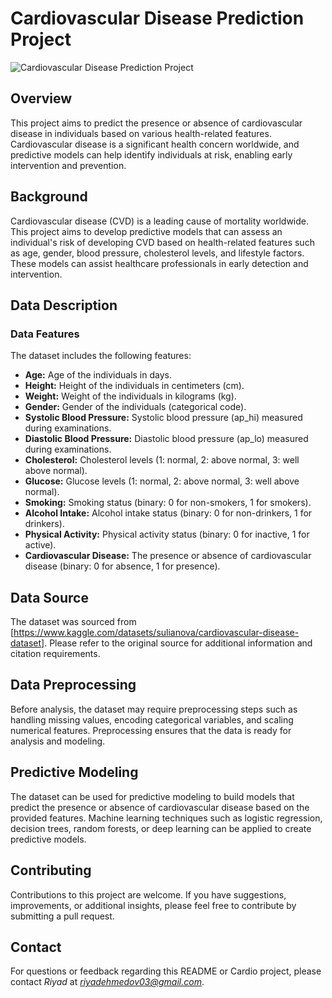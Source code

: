 # Cardiovascular Disease Prediction Project
 
![Cardiovascular Disease Prediction Project](https://www.medtechviews.eu/wp-content/uploads/shutterstock_640816636-480x320.jpg)

## Overview

This project aims to predict the presence or absence of cardiovascular disease in individuals based on various health-related features. Cardiovascular disease is a significant health concern worldwide, and predictive models can help identify individuals at risk, enabling early intervention and prevention.

## Background

Cardiovascular disease (CVD) is a leading cause of mortality worldwide. This project aims to develop predictive models that can assess an individual's risk of developing CVD based on health-related features such as age, gender, blood pressure, cholesterol levels, and lifestyle factors. These models can assist healthcare professionals in early detection and intervention.

## Data Description

### Data Features

The dataset includes the following features:

- **Age:** Age of the individuals in days.
- **Height:** Height of the individuals in centimeters (cm).
- **Weight:** Weight of the individuals in kilograms (kg).
- **Gender:** Gender of the individuals (categorical code).
- **Systolic Blood Pressure:** Systolic blood pressure (ap_hi) measured during examinations.
- **Diastolic Blood Pressure:** Diastolic blood pressure (ap_lo) measured during examinations.
- **Cholesterol:** Cholesterol levels (1: normal, 2: above normal, 3: well above normal).
- **Glucose:** Glucose levels (1: normal, 2: above normal, 3: well above normal).
- **Smoking:** Smoking status (binary: 0 for non-smokers, 1 for smokers).
- **Alcohol Intake:** Alcohol intake status (binary: 0 for non-drinkers, 1 for drinkers).
- **Physical Activity:** Physical activity status (binary: 0 for inactive, 1 for active).
- **Cardiovascular Disease:** The presence or absence of cardiovascular disease (binary: 0 for absence, 1 for presence).

## Data Source

The dataset was sourced from [https://www.kaggle.com/datasets/sulianova/cardiovascular-disease-dataset]. Please refer to the original source for additional information and citation requirements.

## Data Preprocessing

Before analysis, the dataset may require preprocessing steps such as handling missing values, encoding categorical variables, and scaling numerical features. Preprocessing ensures that the data is ready for analysis and modeling.

## Predictive Modeling

The dataset can be used for predictive modeling to build models that predict the presence or absence of cardiovascular disease based on the provided features. Machine learning techniques such as logistic regression, decision trees, random forests, or deep learning can be applied to create predictive models.

## Contributing

Contributions to this project are welcome. If you have suggestions, improvements, or additional insights, please feel free to contribute by submitting a pull request.

## Contact

For questions or feedback regarding this README or Cardio project, please contact *Riyad* at *riyadehmedov03@gmail.com*.
